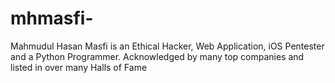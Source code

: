 # mhmasfi-
Mahmudul Hasan Masfi is an Ethical Hacker, Web Application, iOS Pentester and a Python Programmer. Acknowledged by many top companies and listed in over many Halls of Fame
